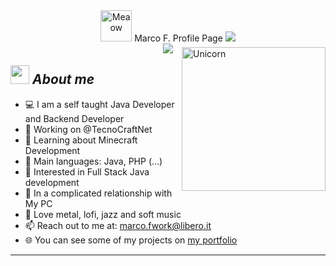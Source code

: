 
  <div align="center">

  <img src="https://i.imgur.com/veZrcC7.gif" alt="Meaow" width="50" /> 
  Marco F. Profile Page
  <img src="https://komarev.com/ghpvc/?username=Prixed&color=ff69b4">
<br>
<img src="https://readme-typing-svg.herokuapp.com?font=Helvetica+Neue&pause=1000&width=435&lines=I'm+Java+Developer;I'm+Bot+Developer;I'm+Backend+Developer" style="margin-bottom: -10px">
  </div>

<img align="right" width=230px alt="Unicorn" src="https://c.tenor.com/GN73MKBawZYAAAAi/busy-cute.gif" />

## <img src="https://media.giphy.com/media/ObNTw8Uzwy6KQ/giphy.gif" width="30px">&nbsp;***About me***

- 💻 I am a self taught Java Developer 
   and Backend Developer
- 🔭 Working on @TecnoCraftNet
- 🌱 Learning about Minecraft Development
- 🌟 Main languages: Java, PHP (...)
- 🚩 Interested in Full Stack Java development
- 💖 In a complicated relationship with My PC
- 🎵 Love metal, lofi, jazz and soft music
- 📫 Reach out to me at: marco.fwork@libero.it
- 🌐 You can see some of my projects on <a href="#">my portfolio</a>

<hr>
